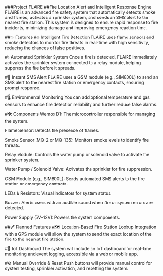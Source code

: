 ###Project FLAiRE
##Fire Location Alert and Intelligent Response Engine
FLAiRE is an advanced fire safety system that automatically detects smoke and flames, activates a sprinkler system, and sends an SMS alert to the nearest fire station. This system is designed to ensure rapid response to fire incidents, minimizing damage and improving emergency reaction time.

##✨ Features
#🔥 Intelligent Fire Detection
FLAiRE uses flame sensors and smoke detectors to monitor fire threats in real-time with high sensitivity, reducing the chances of false positives.

#💧 Automated Sprinkler System
Once a fire is detected, FLAiRE immediately activates the sprinkler system connected to a relay module, helping suppress the fire before it spreads.

#📱 Instant SMS Alert
FLAiRE uses a GSM module (e.g., SIM800L) to send an SMS alert to the nearest fire station or emergency contacts, ensuring prompt response.

#🌡️ Environmental Monitoring 
You can add optional temperature and gas sensors to enhance fire detection reliability and further reduce false alarms.

#🛠️ Components
Wemos D1: The microcontroller responsible for managing the system.

Flame Sensor: Detects the presence of flames.

Smoke Sensor (MQ-2 or MQ-135): Monitors smoke levels to identify fire threats.

Relay Module: Controls the water pump or solenoid valve to activate the sprinkler system.

Water Pump / Solenoid Valve: Activates the sprinkler for fire suppression.

GSM Module (e.g., SIM800L): Sends automated SMS alerts to the fire station or emergency contacts.

LEDs & Resistors: Visual indicators for system status.

Buzzer: Alerts users with an audible sound when fire or system errors are detected.

Power Supply (5V–12V): Powers the system components.

##🖊️ Planned Features
#🗺️ Location-Based Fire Station Lookup
Integration with a GPS module will allow the system to send the exact location of the fire to the nearest fire station.

#📶 IoT Dashboard
The system will include an IoT dashboard for real-time monitoring and event logging, accessible via a web or mobile app.

#⚙️ Manual Override & Reset
Push buttons will provide manual control for system testing, sprinkler activation, and resetting the system.
